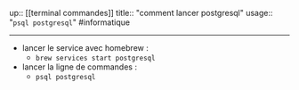 up:: [[terminal commandes]] 
title:: "comment lancer postgresql"
usage:: "`psql postgresql`"
#informatique 

---

 - lancer le service avec homebrew :
     - `brew services start postgresql`
 - lancer la ligne de commandes : 
     - `psql postgresql`


